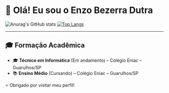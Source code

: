 # 👋 Olá! Eu sou o Enzo Bezerra Dutra

![Anurag's GitHub stats](https://github-readme-stats.vercel.app/api?username=Enzo-Dutra&show_icons=true&theme=dark)
[![Top Langs](https://github-readme-stats.vercel.app/api/top-langs/?username=Enzo-Dutra&theme=dark)](https://github.com/anuraghazra/github-readme-stats)

---
## 🎓 Formação Acadêmica

- 🎓 **Técnico em Informática** (Em andamento) – Colégio Eniac – Guarulhos/SP  
- 📚 **Ensino Médio** (Cursando) – Colégio Eniac – Guarulhos/SP

⭐ Obrigado por visitar meu perfil!
